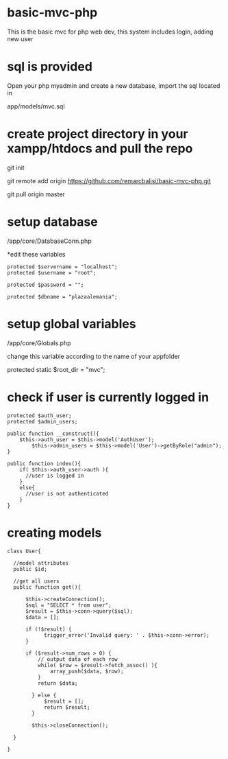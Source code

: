 # basic-mvc-php
This is the basic mvc for php web dev, this system includes login, adding new user

# sql is provided
Open your php myadmin and create a new database, import the sql located in

app/models/mvc.sql

# create project directory in your xampp/htdocs and pull the repo
git init

git remote add origin https://github.com/remarcbalisi/basic-mvc-php.git

git pull origin master

# setup database
<appfolder>/app/core/DatabaseConn.php

*edit these variables

    protected $servername = "localhost";
    protected $username = "root";

    protected $password = "";

    protected $dbname = "plazaalemania";

# setup global variables
<appfolder>/app/core/Globals.php

change this variable according to the name of your appfolder

protected static $root_dir = "mvc";

# check if user is currently logged in
    protected $auth_user;
    protected $admin_users;

    public function __construct(){
        $this->auth_user = $this->model('AuthUser');
            $this->admin_users = $this->model('User')->getByRole("admin");
    }

    public function index(){
        if( $this->auth_user->auth ){
          //user is logged in
        }
        else{
          //user is not authenticated
        }
    }

# creating models
    class User{
  
      //model attributes
      public $id;

      //get all users
      public function get(){
    
          $this->createConnection();
          $sql = "SELECT * from user";
          $result = $this->conn->query($sql);
          $data = [];

          if (!$result) {
                trigger_error('Invalid query: ' . $this->conn->error);
          }

          if ($result->num_rows > 0) {
              // output data of each row
              while( $row = $result->fetch_assoc() ){
                  array_push($data, $row);
              }
              return $data;

            } else {
                $result = [];
                return $result;
            }

            $this->closeConnection();
  
      }

    }
